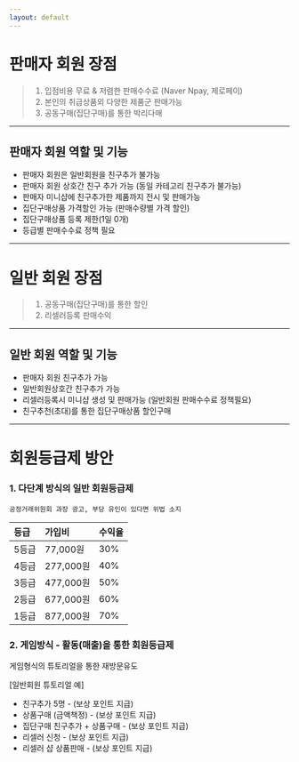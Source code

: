 ```yaml
---
layout: default
---
```




# 판매자 회원 장점

> 1. 입점비용 무료 & 저렴한 판매수수료 (Naver Npay, 제로페이)
> 2. 본인의 취급상품외 다양한 제품군 판매가능 
> 3. 공동구매(집단구매)를 통한 박리다매 

* * *

## 판매자 회원 역할 및 기능

- 판매자 회원은 일반회원을 친구추가 불가능
- 판매자 회원 상호간 친구 추가 가능 (동일 카테고리 친구추가 불가능) 
- 판매자 미니샵에 친구추가한 제품까지 전시 및 판매가능 
- 집단구매상품 가격할인 가능 (판매수량별 가격 할인)
- 집단구매상품 등록 제한(1일 0개) 
- 등급별 판매수수료 정책 필요 

* * *

# 일반 회원 장점

> 1. 공동구매(집단구매)를 통한 할인
> 2. 리셀러등록 판매수익 

* * *

## 일반 회원 역할 및 기능

- 판매자 회원 친구추가 가능 
- 일반회원상호간 친구추가 가능 
- 리셀러등록시 미니샵 생성 및 판매가능 (일반회원 판매수수료 정책필요) 
- 친구추천(초대)를 통한 집단구매상품 할인구매

* * *


# 회원등급제 방안

### 1. 다단계 방식의 일반 회원등급제 

`공정거래위원회 과장 광고, 부당 유인이 있다면 위법 소지`
 
|     등급     | 가입비             | 수익율 |
|:-------------|:------------------|:------|
| 5등급        | 77,000원           | 30%  |
| 4등급        | 277,000원          | 40%  |
| 3등급        | 477,000원          | 50%  |
| 2등급        | 677,000원          | 60%  |
| 1등급        | 877,000원          | 70%  |


### 2. 게임방식 - 활동(매출)을 통한 회원등급제 

게임형식의 튜토리얼을 통한 재방문유도  

[일반회원 튜토리얼 예]

* 친구추가 5명 - (보상 포인트 지급)  
* 상품구매 (금액책정) - (보상 포인트 지급)
* 집단구매 친구추가 + 상품구매 - (보상 포인트 지급) 
* 리셀러 신청 -  (보상 포인트 지급)  
* 리셀러 샵 상품판매 - (보상 포인트 지급) 
